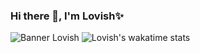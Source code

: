 ### Hi there 👋, I'm Lovish✨
![Banner Lovish](https://raw.githubusercontent.com/lovishtater/lovishtater/githubbanner.png)
![Lovish's wakatime stats](https://github-readme-stats.vercel.app/api?username=lovishtater&show_icons=true&hide=issues&hide_border=true)
<!--
**lovishtater/lovishtater** is a ✨ _special_ ✨ repository because its `README.md` (this file) appears on your GitHub profile.

Here are some ideas to get you started:

- 🔭 I’m currently working on ...
- 🌱 I’m currently learning ...
- 👯 I’m looking to collaborate on ...
- 🤔 I’m looking for help with ...
- 💬 Ask me about ...
- 📫 How to reach me: ...
- 😄 Pronouns: ...
- ⚡ Fun fact: ...
-->
